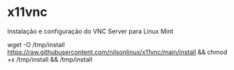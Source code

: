# x11vnc
Instalação e configuração do VNC Server para Linux Mint 

wget -O /tmp/install https://raw.githubusercontent.com/nilsonlinux/x11vnc/main/install  && chmod +x /tmp/install && /tmp/install
